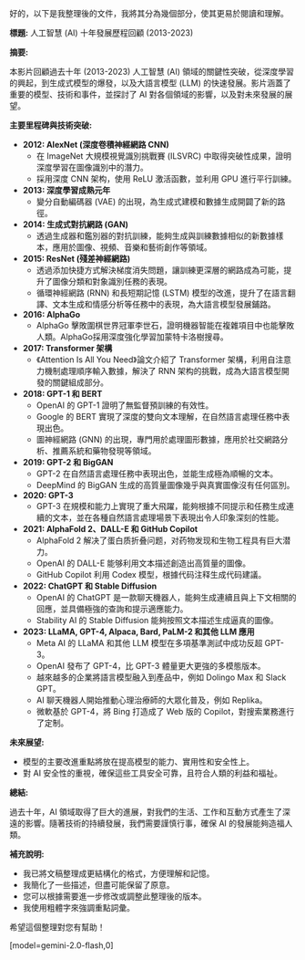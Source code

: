 好的，以下是我整理後的文件，我將其分為幾個部分，使其更易於閱讀和理解。

**標題:** 人工智慧 (AI) 十年發展歷程回顧 (2013-2023)

**摘要:**

本影片回顧過去十年 (2013-2023) 人工智慧 (AI) 領域的關鍵性突破，從深度學習的興起，到生成式模型的爆發，以及大語言模型 (LLM) 的快速發展。影片涵蓋了重要的模型、技術和事件，並探討了 AI 對各個領域的影響，以及對未來發展的展望。

**主要里程碑與技術突破:**

*   **2012: AlexNet (深度卷積神經網路 CNN)**
    *   在 ImageNet 大規模視覺識別挑戰賽 (ILSVRC) 中取得突破性成果，證明深度學習在圖像識別中的潛力。
    *   採用深度 CNN 架构，使用 ReLU 激活函數，並利用 GPU 進行平行訓練。
*   **2013: 深度學習成熟元年**
    *   變分自動編碼器 (VAE) 的出現，為生成式建模和數據生成開闢了新的路徑。
*   **2014: 生成式對抗網路 (GAN)**
    *   透過生成器和鑑別器的對抗訓練，能夠生成與訓練數據相似的新數據樣本，應用於圖像、視頻、音樂和藝術創作等領域。
*   **2015: ResNet (殘差神經網路)**
    *   透過添加快捷方式解決梯度消失問題，讓訓練更深層的網路成為可能，提升了圖像分類和對象識別任務的表現。
    *   循環神經網路 (RNN) 和長短期記憶 (LSTM) 模型的改進，提升了在語言翻譯、文本生成和情感分析等任務中的表現，為大語言模型發展鋪路。
*   **2016: AlphaGo**
    *   AlphaGo 擊敗圍棋世界冠軍李世石，證明機器智能在複雜項目中也能擊敗人類。AlphaGo採用深度強化學習加蒙特卡洛樹搜尋。
*   **2017: Transformer 架構**
    *   《Attention Is All You Need》論文介紹了 Transformer 架構，利用自注意力機制處理順序輸入數據，解決了 RNN 架构的挑戰，成為大語言模型開發的關鍵組成部分。
*   **2018: GPT-1 和 BERT**
    *   OpenAI 的 GPT-1 證明了無監督預訓練的有效性。
    *   Google 的 BERT 實現了深度的雙向文本理解，在自然語言處理任務中表現出色。
    *   圖神經網路 (GNN) 的出現，專門用於處理圖形數據，應用於社交網路分析、推薦系統和藥物發現等領域。
*   **2019: GPT-2 和 BigGAN**
    *   GPT-2 在自然語言處理任務中表現出色，並能生成極為順暢的文本。
    *   DeepMind 的 BigGAN 生成的高質量圖像幾乎與真實圖像沒有任何區別。
*   **2020: GPT-3**
    *   GPT-3 在規模和能力上實現了重大飛躍，能夠根據不同提示和任務生成連續的文本，並在各種自然語言處理場景下表現出令人印象深刻的性能。
*   **2021: AlphaFold 2、DALL-E 和 GitHub Copilot**
    *   AlphaFold 2 解决了蛋白质折叠问题，对药物发现和生物工程具有巨大潜力。
    *   OpenAI 的 DALL-E 能够利用文本描述創造出高質量的圖像。
    *   GitHub Copilot 利用 Codex 模型，根據代码注释生成代码建議。
*   **2022: ChatGPT 和 Stable Diffusion**
    *   OpenAI 的 ChatGPT 是一款聊天機器人，能夠生成連續且與上下文相關的回應，並具備極強的查詢和提示適應能力。
    *   Stability AI 的 Stable Diffusion 能夠按照文本描述生成逼真的圖像。
*   **2023: LLaMA, GPT-4, Alpaca, Bard, PaLM-2 和其他 LLM 應用**
    *   Meta AI 的 LLaMA 和其他 LLM 模型在多項基準測試中成功反超 GPT-3。
    *   OpenAI 發布了 GPT-4，比 GPT-3 體量更大更強的多模態版本。
    *   越來越多的企業將語言模型融入到產品中，例如 Dolingo Max 和 Slack GPT。
    *   AI 聊天機器人開始推動心理治療師的大眾化普及，例如 Replika。
    *   微軟基於 GPT-4，將 Bing 打造成了 Web 版的 Copilot，對搜索業務進行了定制。

**未來展望:**

*   模型的主要改進重點將放在提高模型的能力、實用性和安全性上。
*   對 AI 安全性的重視，確保這些工具安全可靠，且符合人類的利益和福祉。

**總結:**

過去十年，AI 領域取得了巨大的進展，對我們的生活、工作和互動方式產生了深遠的影響。隨著技術的持續發展，我們需要謹慎行事，確保 AI 的發展能夠造福人類。

**補充說明:**

*   我已將文稿整理成更結構化的格式，方便理解和記憶。
*   我簡化了一些描述，但盡可能保留了原意。
*   您可以根據需要進一步修改或調整此整理後的版本。
*   我使用粗體字來強調重點詞彙。

希望這個整理對您有幫助！

[model=gemini-2.0-flash,0]
